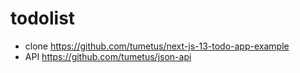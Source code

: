 # todolist

- clone https://github.com/tumetus/next-js-13-todo-app-example
- API https://github.com/tumetus/json-api
